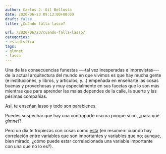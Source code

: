 ```yaml
---
author: Carlos J. Gil Bellosta
date: 2020-06-23 09:13:00+00:00
draft: false
title: ¿Cuándo falla lasso?

url: /2020/06/23/cuando-falla-lasso/
categories:
- estadística
tags:
- glmnet
- lasso
---
```


Una de las consecuencias funestas ---tal vez inesperadas e imprevistas--- de la actual arquitectura del mundo en que vivimos es que hay mucha gente (e instituciones, y libros, y artículos, y...) empeñada en enseñarte las cosas buenas y provechosas y muy especialmente en sus facetas que lo son más mientras que para aprender las malas dependes de la calle, la suerte y las pésimas compañías.

Así, te enseñan lasso y todo son parabienes.

Puedes sospechar que hay una contraparte oscura porque si no, ¿para qué _glmnet_?

Pero un día te tropiezas con cosas como [esta](https://insightr.wordpress.com/2017/06/14/when-the-lasso-fails/) (en resumen: cuando hay correlación entre variables que son importantes y variables que no; aunque, bien mirado, ¿cómo puede estar correlacionada una variable importante con una que no lo es?).